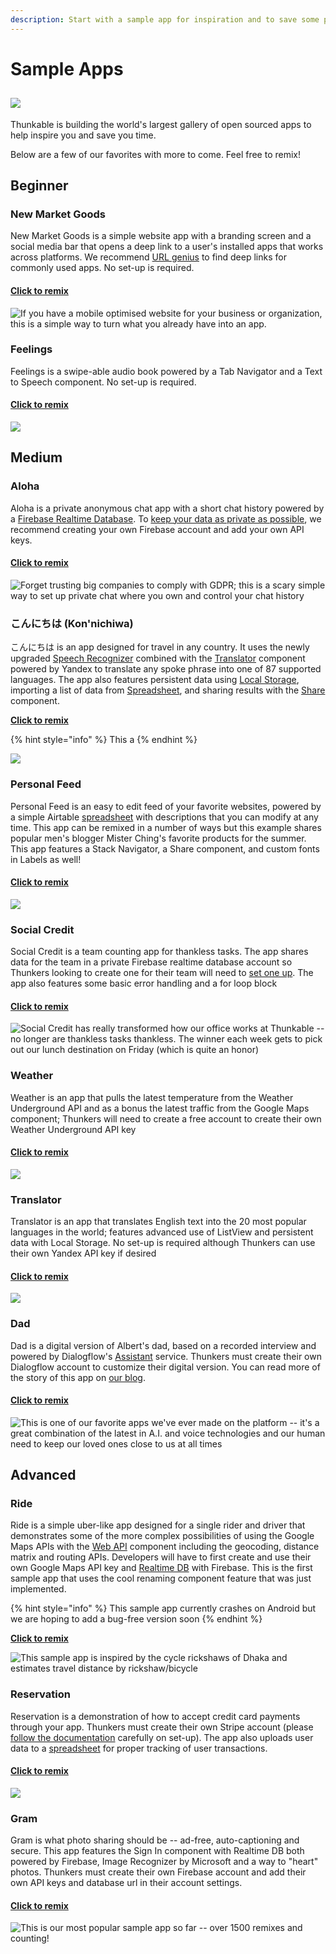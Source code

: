 ```yaml
---
description: Start with a sample app for inspiration and to save some perspiration
---
```


# Sample Apps

##  ![](../../.gitbook/assets/remix-icon.png)

Thunkable is building the world's largest gallery of open sourced apps to help inspire you and save you time.

Below are a few of our favorites with more to come. Feel free to remix!

## Beginner

### New Market Goods

New Market Goods is a simple website app with a branding screen and a social media bar that opens a deep link to a user's installed apps that works across platforms. We recommend [URL genius](https://app.urlgeni.us/#/) to find deep links for commonly used apps. No set-up is required.

#### [Click to remix](https://goo.gl/Df56zz)

![If you have a mobile optimised website for your business or organization, this is a simple way to turn what you already have into an app.](../../.gitbook/assets/nmg.png)

### Feelings

Feelings is a swipe-able audio book powered by a Tab Navigator and a Text to Speech component. No set-up is required.

#### [Click to remix](https://goo.gl/xs2ZYn)

![](../../.gitbook/assets/feelings.png)



## **Medium**

### Aloha

Aloha is a private anonymous chat app with a short chat history powered by a [Firebase Realtime Database](../2-create/components/data-storage/realtime-db.md). To [keep your data as private as possible](../2-create/app-data-privacy.md#create-your-own-private-repository-of-cloud-data), we recommend creating your own Firebase account and add your own API keys.

#### [Click to remix](https://goo.gl/jPNbTN)

![Forget trusting big companies to comply with GDPR; this is a scary simple way to set up private chat where you own and control your chat history](../../.gitbook/assets/docs-aloha.png)

### **こんにちは \(Kon'nichiwa\)**

こんにちは is an app designed for travel in any country. It uses the newly upgraded [Speech Recognizer](../2-create/components/artificial-intelligence/speech-recognizer.md) combined with the [Translator](../2-create/components/artificial-intelligence/translator.md) component powered by Yandex to translate any spoke phrase into one of 87 supported languages. The app also features persistent data using [Local Storage](../2-create/components/data-storage/local-storage.md), importing a list of data from [Spreadsheet](../2-create/components/data-storage/spreadsheet.md), and sharing results with the [Share](../2-create/components/social/share.md) component.

[**Click to remix**](https://goo.gl/DHp6Qv)

{% hint style="info" %}
This a
{% endhint %}

![](../../.gitbook/assets/docs-real.png)

### Personal Feed

Personal Feed is an easy to edit feed of your favorite websites, powered by a simple Airtable [spreadsheet](../2-create/components/data-storage/spreadsheet.md) with descriptions that you can modify at any time. This app can be remixed in a number of ways but this example shares popular men's blogger Mister Ching's favorite products for the summer. This app features a Stack Navigator, a Share component, and custom fonts in Labels as well!

#### [Click to remix](https://goo.gl/3Y9WuD)

![](../../.gitbook/assets/docs-feed.png)

### Social Credit

Social Credit is a team counting app for thankless tasks. The app shares data for the team in a private Firebase realtime database account so Thunkers looking to create one for their team will need to [set one up](https://docs.thunkable.com/x/components/data-storage/realtime-db.html#set-up). The app also features some basic error handling and a for loop block

#### [Click to remix](https://goo.gl/2vCtAh)

![Social Credit has really transformed how our office works at Thunkable -- no longer are thankless tasks thankless. The winner each week gets to pick out our lunch destination on Friday \(which is quite an honor\)](../../.gitbook/assets/docs.png)

### Weather

Weather is an app that pulls the latest temperature from the Weather Underground API and as a bonus the latest traffic from the Google Maps component; Thunkers will need to create a free account to create their own Weather Underground API key

#### [Click to remix](https://goo.gl/aAH6eM)

![](../../.gitbook/assets/weather.png)

### Translator

Translator is an app that translates English text into the 20 most popular languages in the world; features advanced use of ListView and persistent data with Local Storage. No set-up is required although Thunkers can use their own Yandex API key if desired

#### [Click to remix](https://goo.gl/vYQNt2)

![](../../.gitbook/assets/translator%20%281%29.png)

### Dad

Dad is a digital version of Albert's dad, based on a recorded interview and powered by Dialogflow's [Assistant](../2-create/components/artificial-intelligence/assistant.md) service. Thunkers must create their own Dialogflow account to customize their digital version. You can read more of the story of this app on [our blog](https://blog.thunkable.com/meet-my-dad-in-an-app-8a93ded720e0).

#### [Click to remix](https://goo.gl/P94huP)

![This is one of our favorite apps we&apos;ve ever made on the platform -- it&apos;s a great combination of the latest in A.I. and voice technologies and our human need to keep our loved ones close to us at all times](../../.gitbook/assets/docs-dad.png)

## Advanced

### Ride

Ride is a simple uber-like app designed for a single rider and driver that demonstrates some of the more complex possibilities of using the Google Maps APIs with the [Web API](../2-create/components/data-storage/web-api.md) component including the geocoding, distance matrix and routing APIs.  Developers will have to first create and use their own Google Maps API key and [Realtime DB](../2-create/components/data-storage/realtime-db.md) with Firebase. This is the first sample app that uses the cool renaming component feature that was just implemented.

{% hint style="info" %}
This sample app currently crashes on Android but we are hoping to add a bug-free version soon
{% endhint %}

[**Click to remix**](https://goo.gl/hzH5Hz)

![This sample app is inspired by the cycle rickshaws of Dhaka and estimates travel distance by rickshaw/bicycle](../../.gitbook/assets/thunkable-docs-exhibits.png)

### Reservation

Reservation is a demonstration of how to accept credit card payments through your app. Thunkers must create their own Stripe account \(please [follow the documentation](https://docs.thunkable.com/ios/components/monetisation/payments.html) carefully on set-up\). The app also uploads user data to a [spreadsheet](https://docs.thunkable.com/ios/components/data-storage/spreadsheets.html) for proper tracking of user transactions.

#### [**Click to remix**](https://goo.gl/XY9cTx)

![](../../.gitbook/assets/thunkable-documentation-exhibits-97%20%281%29.png)

### Gram

Gram is what photo sharing should be -- ad-free, auto-captioning and secure. This app features the Sign In component with Realtime DB both powered by Firebase, Image Recognizer by Microsoft and a way to "heart" photos. Thunkers must create their own Firebase account and add their own API keys and database url in their account settings.

#### [Click to remix](https://goo.gl/gT6qEm)

![This is our most popular sample app so far -- over 1500 remixes and counting!](../../.gitbook/assets/docs-gram.png)




